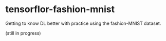 # tensorflor-fashion-mnist
Getting to know DL better with practice using the fashion-MNIST dataset.

(still in progress)
